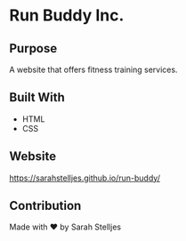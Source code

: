 # Run Buddy Inc.

## Purpose
A website that offers fitness training services.

## Built With

* HTML 
* CSS

## Website
https://sarahstelljes.github.io/run-buddy/

## Contribution
Made with ❤️ by Sarah Stelljes